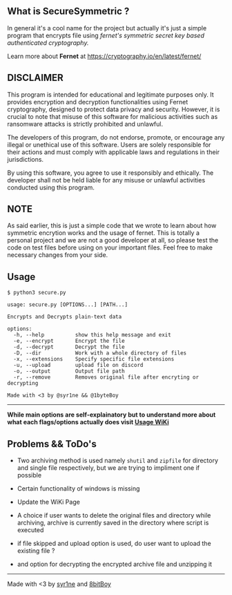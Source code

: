 ## What is SecureSymmetric ?

In general it's a cool name for the project but actually it's just a simple program that encrypts file using 
*fernet's symmetric secret key based authenticated cryptography.*

Learn more about **Fernet** at https://cryptography.io/en/latest/fernet/

## DISCLAIMER

This program is intended for educational and legitimate purposes only. It provides encryption and decryption functionalities using Fernet cryptography, designed to protect data privacy and security. However, it is crucial to note that misuse of this software for malicious activities such as ransomware attacks is strictly prohibited and unlawful.

The developers of this program, do not endorse, promote, or encourage any illegal or unethical use of this software. Users are solely responsible for their actions and must comply with applicable laws and regulations in their jurisdictions.

By using this software, you agree to use it responsibly and ethically. The developer shall not be held liable for any misuse or unlawful activities conducted using this program.

## NOTE

As said earlier, this is just a simple code that we wrote to learn about how symmetric encrytion works and the usage of fernet. This is totally a personal project and we are not a good developer at all, so please test the code on test files before using on your important files. Feel free to make necessary changes from your side. 

## Usage

```
$ python3 secure.py
 
usage: secure.py [OPTIONS...] [PATH...]

Encrypts and Decrypts plain-text data

options:
  -h, --help          show this help message and exit
  -e, --encrypt       Encrypt the file
  -d, --decrypt       Decrypt the file
  -D, --dir           Work with a whole directory of files
  -x, --extensions    Specify specific file extensions
  -u, --upload        upload file on discord
  -o, --output        Output file path
  -r, --remove        Removes original file after encryting or decrypting

Made with <3 by @syr1ne && @1byteBoy
```
-----

**While main options are self-explainatory but to understand more about what each flags/options actually does visit [Usage WiKi](https://github.com/RootMiner/SecureSymmetric/wiki#usage)**

## Problems && ToDo's

- Two archiving method is used namely `shutil` and `zipfile` for directory and single file respectively, but we are trying to impliment one if possible

- Certain functionality of windows is missing

- Update the WiKi Page

- A choice if user wants to delete the original files and directory while archiving, archive is currently saved in the directory where script is executed

- if file skipped and upload option is used, do user want to upload the existing file ?

- and option for decrypting the encrypted archive file and unzipping it 

-----

Made with <3 by [syr1ne](https://github.com/syr1ne) and [8bitBoy](https://github.com/1byteBoy)

